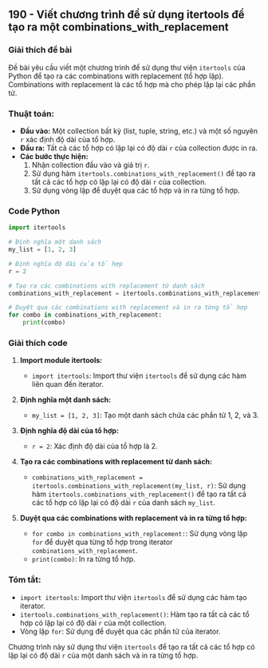 ## 190 - Viết chương trình để sử dụng itertools để tạo ra một combinations_with_replacement

### Giải thích đề bài

Đề bài yêu cầu viết một chương trình để sử dụng thư viện `itertools` của Python để tạo ra các combinations with replacement (tổ hợp lặp). Combinations with replacement là các tổ hợp mà cho phép lặp lại các phần tử.

### Thuật toán:

- **Đầu vào:** Một collection bất kỳ (list, tuple, string, etc.) và một số nguyên `r` xác định độ dài của tổ hợp.
- **Đầu ra:** Tất cả các tổ hợp có lặp lại có độ dài `r` của collection được in ra.
- **Các bước thực hiện:**
  1. Nhận collection đầu vào và giá trị `r`.
  2. Sử dụng hàm `itertools.combinations_with_replacement()` để tạo ra tất cả các tổ hợp có lặp lại có độ dài `r` của collection.
  3. Sử dụng vòng lặp để duyệt qua các tổ hợp và in ra từng tổ hợp.

### Code Python

```python
import itertools

# Định nghĩa một danh sách
my_list = [1, 2, 3]

# Định nghĩa độ dài của tổ hợp
r = 2

# Tạo ra các combinations with replacement từ danh sách
combinations_with_replacement = itertools.combinations_with_replacement(my_list, r)

# Duyệt qua các combinations with replacement và in ra từng tổ hợp
for combo in combinations_with_replacement:
    print(combo)
```

### Giải thích code

1. **Import module itertools:**

   - `import itertools`: Import thư viện `itertools` để sử dụng các hàm liên quan đến iterator.

2. **Định nghĩa một danh sách:**

   - `my_list = [1, 2, 3]`: Tạo một danh sách chứa các phần tử 1, 2, và 3.

3. **Định nghĩa độ dài của tổ hợp:**

   - `r = 2`: Xác định độ dài của tổ hợp là 2.

4. **Tạo ra các combinations with replacement từ danh sách:**

   - `combinations_with_replacement = itertools.combinations_with_replacement(my_list, r)`: Sử dụng hàm `itertools.combinations_with_replacement()` để tạo ra tất cả các tổ hợp có lặp lại có độ dài `r` của danh sách `my_list`.

5. **Duyệt qua các combinations with replacement và in ra từng tổ hợp:**
   - `for combo in combinations_with_replacement:`: Sử dụng vòng lặp `for` để duyệt qua từng tổ hợp trong iterator `combinations_with_replacement`.
   - `print(combo)`: In ra từng tổ hợp.

### Tóm tắt:

- `import itertools`: Import thư viện `itertools` để sử dụng các hàm tạo iterator.
- `itertools.combinations_with_replacement()`: Hàm tạo ra tất cả các tổ hợp có lặp lại có độ dài `r` của một collection.
- Vòng lặp `for`: Sử dụng để duyệt qua các phần tử của iterator.

Chương trình này sử dụng thư viện `itertools` để tạo ra tất cả các tổ hợp có lặp lại có độ dài `r` của một danh sách và in ra từng tổ hợp.
